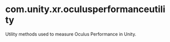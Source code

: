 # com.unity.xr.oculusperformanceutility
Utility methods used to measure Oculus Performance in Unity.